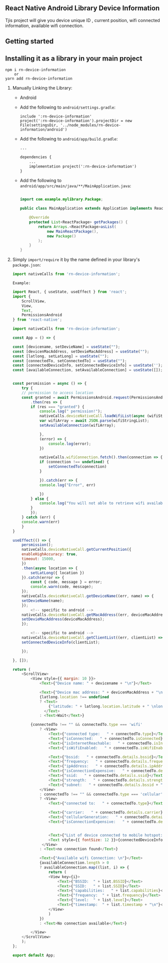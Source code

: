 ## React Native Android Library Device Information
Tjis project will give you device unique ID , current position, wifi connected information, available wifi connection.
## Getting started
 
  

## Installing it as a library in your main project
	
	npm i rn-device-information
		or
	yarn add rn-device-information
	
 1. Manually Linking the Library:
    * Android
    * Add the following to `android/settings.gradle`:
        ```
        include ':rn-device-information'
        project(':rn-device-information').projectDir = new File(settingsDir, '../node_modules/rn-device-information/android')
        ```

    * Add the following to `android/app/build.gradle`:
        ```xml
        ...

        dependencies {
            ...
            implementation project(':rn-device-information')
        }
        ```
    * Add the following to `android/app/src/main/java/**/MainApplication.java`:
        ```java
        
        import com.example.mylibrary.Package;

        public class MainApplication extends Application implements ReactApplication {

            @Override
            protected List<ReactPackage> getPackages() {
                return Arrays.<ReactPackage>asList(
                    new MainReactPackage(),
                    new Package()    
                );
            }
        }
        ```
4. Simply `import/require` it by the name defined in your library's `package.json`:

    ```javascript
    import nativeCalls from 'rn-device-information'; 
    ```
    ```Example:```
    ```javascript
    import React, { useState, useEffect } from 'react';
    import {
        ScrollView,
        View,
        Text,
        PermissionsAndroid
    } from 'react-native';

    import nativeCalls from 'rn-device-information';

    const App = () => {

    const [devicename, setDevieName] = useState("");
    const [devicenMacAddress, setDevieMacAddress] = useState("");
    const [latlong, setLatLong] = useState("");
    const [connectedTo, setConnectedTo] = useState("");
    const [connectedDeviceInfo, setConnectedDeviceInfo] = useState('');
    const [availableConnection, setAvailableConnection] = useState([]);


    const persmission = async () => {
        try {
        // permission to access location 
        const granted = await PermissionsAndroid.request(PermissionsAndroid.PERMISSIONS.ACCESS_FINE_LOCATION)
            .then(res => {
            if (res === "granted") {
                console.log(" permission!");
                nativeCalls.deviceNativeCall.loadWifiList(async (wifiStringList) => {
                var wifiArray = await JSON.parse(wifiStringList);
                setAvailableConnection(wifiArray);

                },
                (error) => {
                    console.log(error);
                })

                nativeCalls.wifiConnection.fetch().then(connection => {
                if (connection !== undefined) {
                    setConnectedTo(connection)
                }

                }).catch(err => {
                console.log("Error", err)

                })
            } else {
                console.log("You will not able to retrieve wifi available networks list");
            }
            });
        } catch (err) {
        console.warn(err)
        }
    }

    useEffect(() => {
        persmission();
        nativeCalls.deviceNativeCall.getCurrentPosition({
        enableHighAccuracy: true,
        timeout: 15000,
        })
        .then(async location => {
            setLatLong({ location })
        }).catch(error => {
            const { code, message } = error;
            console.warn(code, message);
        });
        nativeCalls.deviceNativeCall.getDeviceName((err, name) => {
        setDevieName(name);
        });
            <!-- specific to android -->
        nativeCalls.deviceNativeCall.getMacAddress((err, deviceMacAddress) => {
        setDevieMacAddress(deviceMacAddress);
        });

            <!-- specific to android -->
        nativeCalls.deviceNativeCall.getClientList((err, clientList) => {
        setConnectedDeviceInfo(clientList);

        });

    }, []);

    return (
        <ScrollView>
            <View style={{ margin: 10 }}>
                <Text>{"Device name: " + devicename + "\n"}</Text>

                <Text>{"Device mac address: " + devicenMacAddress + "\n"}</Text>
                {latlong.location !== undefined
                ? <Text>
                    {"latitude: " + latlong.location.latitude + " \nlongitude: " + latlong.location.longitude + " \ntime: " + latlong.location.time + "\n"}
                  </Text>
                : <Text>Wait</Text>}

            {connectedTo !== "" && connectedTo.type === 'wifi'
                ? <View>
                    <Text>{"connected type:   " + connectedTo.type}</Text>
                    <Text>{"isConnected:   " + connectedTo.isConnected}</Text>
                    <Text>{"isInternetReachable:   " + connectedTo.isInternetReachable}</Text>
                    <Text>{"isWifiEnabled:   " + connectedTo.isWifiEnabled}</Text>

                    <Text>{"bssid:   " + connectedTo.details.bssid}</Text>
                    <Text>{"frequency:   " + connectedTo.details.frequency}</Text>
                    <Text>{"ipAddress:   " + connectedTo.details.ipAddress}</Text>
                    <Text>{"isConnectionExpensive:   " + connectedTo.details.isConnectionExpensive}</Text>
                    <Text>{"ssid:   " + connectedTo.details.ssid}</Text>
                    <Text>{"strength:   " + connectedTo.details.strength}</Text>
                    <Text>{"subnet:   " + connectedTo.details.bssid + "\n"}</Text>
                </View>
                : connectedTo !== "" && connectedTo.type === 'cellular'
                ? <View>
                    <Text>{"connected to:   " + connectedTo.type}</Text>

                    <Text>{"carrier:   " + connectedTo.details.carrier}</Text>
                    <Text>{"cellularGeneration:   " + connectedTo.details.cellularGeneration}</Text>
                    <Text>{"isConnectionExpensive:   " + connectedTo.details.isConnectionExpensive + "\n"}</Text>


                    <Text>{"List of device connected to mobile hotspot:\n"}</Text>
                    <Text style={{ fontSize: 12 }}>{connectedDeviceInfo}</Text>
                 </View>
                : <Text>no connection found</Text>}

                <Text>{"Available wifi Connection: \n"}</Text>
                {availableConnection.length > 0
                ? availableConnection.map((list, i) => {
                    return (
                    <View key={i}>
                        <Text>{"BSSID:  " + list.BSSID}</Text>
                        <Text>{"SSID:   " + list.SSID}</Text>
                        <Text>{"capabilities:   " + list.capabilities}</Text>
                        <Text>{"frequency:  " + list.frequency}</Text>
                        <Text>{"level:  " + list.level}</Text>
                        <Text>{"timestamp:  " + list.timestamp + "\n"}</Text>
                    </View>
                    )
                })
                : <Text>No connection available</Text>}

            </View>
        </ScrollView>
        );
    };

    export default App;

   ```
